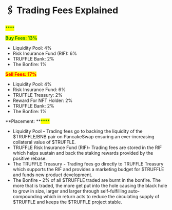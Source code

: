 # 🖇 Trading Fees Explained

<mark style="color:green;">****</mark>

<mark style="color:green;">**Buy Fees: 13%**</mark>

* Liquidity Pool: 4%
* Risk Insurance Fund (RIF): 6%
* TRUFFLE Bank: 2%
* The Bonfire: 1%

<mark style="color:red;">**Sell Fees: 17%**</mark>

* Liquidity Pool: 4%
* Risk Insurance Fund: 6%
* TRUFFLE Treasury: 2%
* Reward For NFT Holder: 2%
* TRUFFLE Bank: 2%
* The Bonfire: 1%



**Placement: **<mark style="color:green;">****</mark>&#x20;

* Liquidity Pool **-** Trading fees go to backing the liquidity of the $TRUFFLE/BNB pair on PancakeSwap ensuring an ever-increasing collateral value of $TRUFFLE. &#x20;
* TRUFFLE Risk Insurance Fund (RIF)**-** Trading fees are stored in the RIF which helps sustain and back the staking rewards provided by the positive rebase.
* The TRUFFLE Treasury **-** Trading fees go directly to TRUFFLE Treasury which supports the RIF and provides a marketing budget for $TRUFFLE and funds new product development.
* The Bonfire **-** 2% of all $TRUFFLE traded are burnt in the bonfire. The more that is traded, the more get put into the hole causing the black hole to grow in size, larger and larger through self-fulfilling auto-compounding which in return acts to reduce the circulating supply of $TRUFFLE and keeps the $TRUFFLE project stable.
